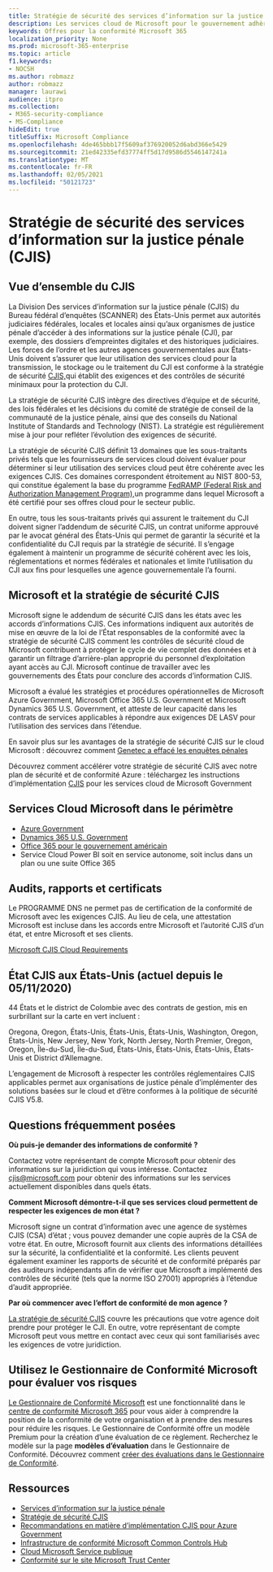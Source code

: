 ```yaml
---
title: Stratégie de sécurité des services d’information sur la justice pénale (CJIS)
description: Les services cloud de Microsoft pour le gouvernement adhèrent à la politique de sécurité des services d’information sur la justice américaine.
keywords: Offres pour la conformité Microsoft 365
localization_priority: None
ms.prod: microsoft-365-enterprise
ms.topic: article
f1.keywords:
- NOCSH
ms.author: robmazz
author: robmazz
manager: laurawi
audience: itpro
ms.collection:
- M365-security-compliance
- MS-Compliance
hideEdit: true
titleSuffix: Microsoft Compliance
ms.openlocfilehash: 4de465bbb17f5609af376920052d6abd366e5429
ms.sourcegitcommit: 21ed42335efd37774ff5d17d9586d5546147241a
ms.translationtype: MT
ms.contentlocale: fr-FR
ms.lasthandoff: 02/05/2021
ms.locfileid: "50121723"
---
```

# <a name="criminal-justice-information-services-cjis-security-policy"></a>Stratégie de sécurité des services d’information sur la justice pénale (CJIS)

## <a name="cjis-overview"></a>Vue d’ensemble du CJIS

La Division Des services d’information sur la justice pénale (CJIS) du Bureau fédéral d’enquêtes (SCANNER) des États-Unis permet aux autorités judiciaires fédérales, locales et locales ainsi qu’aux organismes de justice pénale d’accéder à des informations sur la justice pénale (CJI), par exemple, des dossiers d’empreintes digitales et des historiques judiciaires. Les forces de l’ordre et les autres agences gouvernementales aux États-Unis doivent s’assurer que leur utilisation des services cloud pour la transmission, le stockage ou le traitement du CJI est conforme à la stratégie de sécurité [CJIS,](https://aka.ms/cjis-security-policy)qui établit des exigences et des contrôles de sécurité minimaux pour la protection du CJI.

La stratégie de sécurité CJIS intègre des directives d’équipe et de sécurité, des lois fédérales et les décisions du comité de stratégie de conseil de la communauté de la justice pénale, ainsi que des conseils du National Institute of Standards and Technology (NIST). La stratégie est régulièrement mise à jour pour refléter l’évolution des exigences de sécurité.

La stratégie de sécurité CJIS définit 13 domaines que les sous-traitants privés tels que les fournisseurs de services cloud doivent évaluer pour déterminer si leur utilisation des services cloud peut être cohérente avec les exigences CJIS. Ces domaines correspondent étroitement au NIST 800-53, qui constitue également la base du programme [FedRAMP (Federal Risk and Authorization Management Program),](offering-FedRAMP.md)un programme dans lequel Microsoft a été certifié pour ses offres cloud pour le secteur public.

En outre, tous les sous-traitants privés qui assurent le traitement du CJI doivent signer l’addendum de sécurité CJIS, un contrat uniforme approuvé par le avocat général des États-Unis qui permet de garantir la sécurité et la confidentialité du CJI requis par la stratégie de sécurité. Il s’engage également à maintenir un programme de sécurité cohérent avec les lois, réglementations et normes fédérales et nationales et limite l’utilisation du CJI aux fins pour lesquelles une agence gouvernementale l’a fourni.

## <a name="microsoft-and-cjis-security-policy"></a>Microsoft et la stratégie de sécurité CJIS

Microsoft signe le addendum de sécurité CJIS dans les états avec les accords d’informations CJIS. Ces informations indiquent aux autorités de mise en œuvre de la loi de l’État responsables de la conformité avec la stratégie de sécurité CJIS comment les contrôles de sécurité cloud de Microsoft contribuent à protéger le cycle de vie complet des données et à garantir un filtrage d’arrière-plan approprié du personnel d’exploitation ayant accès au CJI. Microsoft continue de travailler avec les gouvernements des États pour conclure des accords d’information CJIS.

Microsoft a évalué les stratégies et procédures opérationnelles de Microsoft Azure Government, Microsoft Office 365 U.S. Government et Microsoft Dynamics 365 U.S. Government, et atteste de leur capacité dans les contrats de services applicables à répondre aux exigences DE LASV pour l’utilisation des services dans l’étendue.

En savoir plus sur les avantages de la stratégie de sécurité CJIS sur le cloud Microsoft : découvrez comment [Genetec a effacé les enquêtes pénales](https://customers.microsoft.com/story/genetec)

Découvrez comment accélérer votre stratégie de sécurité CJIS avec notre plan de sécurité et de conformité Azure : téléchargez les instructions d’implémentation [CJIS](https://gallery.technet.microsoft.com/CJIS-Implementation-62af7c27) pour les services cloud de Microsoft Government

## <a name="microsoft-in-scope-cloud-services"></a>Services Cloud Microsoft dans le périmètre

- [Azure Government](/azure/azure-government/documentation-government-welcome)
- [Dynamics 365 U.S. Government](/power-platform/admin/microsoft-dynamics-365-government#certifications-and-accreditations)
- [Office 365 pour le gouvernement américain](/office365/servicedescriptions/office-365-platform-service-description/office-365-us-government/gcc#us-government-community-compliance)
- Service Cloud Power BI soit en service autonome, soit inclus dans un plan ou une suite Office 365

## <a name="audits-reports-and-certificates"></a>Audits, rapports et certificats

Le PROGRAMME DNS ne permet pas de certification de la conformité de Microsoft avec les exigences CJIS. Au lieu de cela, une attestation Microsoft est incluse dans les accords entre Microsoft et l’autorité CJIS d’un état, et entre Microsoft et ses clients.

[Microsoft CJIS Cloud Requirements](https://aka.ms/MicrosoftCJISCloudRequirements)

## <a name="cjis-status-in-the-united-states-current-as-of-1152020"></a>État CJIS aux États-Unis (actuel depuis le 05/11/2020)

44 États et le district de Colombie avec des contrats de gestion, mis en surbrillant sur la carte en vert incluent :

Oregona, Oregon, États-Unis, États-Unis, États-Unis, Washington, Oregon, États-Unis, New Jersey, New York, North Jersey, North Premier, Oregon, Oregon, Île-du-Sud, Île-du-Sud, États-Unis, États-Unis, États-Unis, États-Unis et District d’Allemagne.

L’engagement de Microsoft à respecter les contrôles réglementaires CJIS applicables permet aux organisations de justice pénale d’implémenter des solutions basées sur le cloud et d’être conformes à la politique de sécurité CJIS V5.8.

## <a name="frequently-asked-questions"></a>Questions fréquemment posées

**Où puis-je demander des informations de conformité ?**

Contactez votre représentant de compte Microsoft pour obtenir des informations sur la juridiction qui vous intéresse. Contactez <cjis@microsoft.com> pour obtenir des informations sur les services actuellement disponibles dans quels états.

**Comment Microsoft démontre-t-il que ses services cloud permettent de respecter les exigences de mon état ?**

Microsoft signe un contrat d’information avec une agence de systèmes CJIS (CSA) d’état ; vous pouvez demander une copie auprès de la CSA de votre état. En outre, Microsoft fournit aux clients des informations détaillées sur la sécurité, la confidentialité et la conformité. Les clients peuvent également examiner les rapports de sécurité et de conformité préparés par des auditeurs indépendants afin de vérifier que Microsoft a implémenté des contrôles de sécurité (tels que la norme ISO 27001) appropriés à l’étendue d’audit appropriée.

**Par où commencer avec l’effort de conformité de mon agence ?**

[La stratégie de sécurité CJIS](https://aka.ms/cjis-security-policy) couvre les précautions que votre agence doit prendre pour protéger le CJI. En outre, votre représentant de compte Microsoft peut vous mettre en contact avec ceux qui sont familiarisés avec les exigences de votre juridiction.

## <a name="use-microsoft-compliance-manager-to-assess-your-risk"></a>Utilisez le Gestionnaire de Conformité Microsoft pour évaluer vos risques

[Le Gestionnaire de Conformité Microsoft](/microsoft-365/compliance/compliance-manager) est une fonctionnalité dans le [centre de conformité Microsoft 365](/microsoft-365/compliance/microsoft-365-compliance-center) pour vous aider à comprendre la position de la conformité de votre organisation et à prendre des mesures pour réduire les risques. Le Gestionnaire de Conformité offre un modèle Premium pour la création d’une évaluation de ce règlement. Recherchez le modèle sur la page **modèles d’évaluation** dans le Gestionnaire de Conformité. Découvrez comment [créer des évaluations dans le Gestionnaire de Conformité](/microsoft-365/compliance/compliance-manager-assessments).

## <a name="resources"></a>Ressources

- [Services d’information sur la justice pénale](https://aka.ms/cjis)
- [Stratégie de sécurité CJIS](https://aka.ms/cjis-security-policy)
- [Recommandations en matière d’implémentation CJIS pour Azure Government](https://aka.ms/cjisimplementationguidelines)
- [Infrastructure de conformité Microsoft Common Controls Hub](https://www.microsoft.com/trustcenter/common-controls-hub)
- [Cloud Microsoft Service publique](https://go.microsoft.com/fwlink/?linkid=2087246)
- [Conformité sur le site Microsoft Trust Center](https://www.microsoft.com/trust-center/compliance/compliance-overview)
